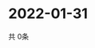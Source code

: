# 2022-01-31
  共 0条

  <!-- BEGIN -->
  <!-- 最后更新时间Mon Jan 31 2022 07:03:56 GMT+0000 (Coordinated Universal Time) -->
  
  <!-- END -->
  
  
